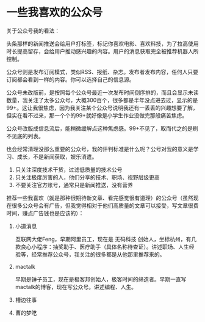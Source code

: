# 一些我喜欢的公众号

关于公众号我的看法：

头条那样的新闻推送会给用户打标签，标记你喜欢电影、喜欢科技，为了拉高使用时长提高留存，会给用户推动感兴趣的内容。用户的消息获取完全被推荐机器人所控制。

公众号则是发布订阅模式，类似RSS、报纸、杂志。发布者发布内容，任何人只要订阅都会看到一样的内容。你可以选择自己的信息源。

公众号未改版前，是按照每个公众号最近一次发布时间倒序排的，而且会显示未读数量，我关注了太多公众号，大概300百个，很多都是半年没点进去过，显示的是99+。这让我很焦虑，因为我关注某个公众号说明我还有一丢丢的兴趣想要了解，但实在看不过来，那一个个的99+就好像是小学生作业没做完那般痛苦焦虑。

公众号改版成信息流后，能稍微缓解点这种焦虑感。99+不见了，取而代之的是刷不见底的列表。

也会经常清理没那么重要的公众号，我的评判标准是什么呢？公号对我的意义是学习、成长，不是新闻获取，娱乐消遣。

1. 只关注深度技术干货，过滤低质量的技术公号
2. 只关注极度厉害的人，他们分享的技术、职场、视野层级更高
3. 不要关注官方账号，通常只是新闻推送，没有营养

推荐一些我喜欢（就是那种很期待新文章、看完感觉很有道理）的公众号（虽然现在很多公众号会有广告，但我觉得相对于他们高质量的文章可以接受，写文章很费时间，赚点广告钱也是应该的）：

1. 小道消息

    互联网大佬Feng，早期阿里员工，现在是 无码科技 创始人，坐标杭州，有几款良心小程序：抽奖助手、医疗助手（具体名称待查证）。讲述职场、人生经验等，经常推荐公众号，我关注的很多都是从他那里推荐来的。

2. mactalk

    早期是锤子员工，现在是极客邦创始人，极客时间的缔造者。早期一直写mactalk的博客，现在写公众号。讲述编程、人生。

3. 槽边往事

4. 曹的梦呓
